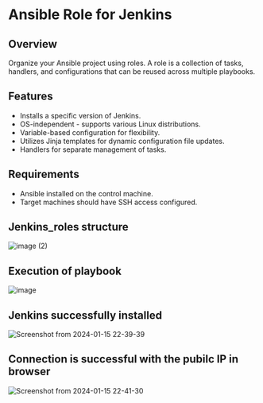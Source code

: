 # Ansible Role for Jenkins

## Overview

Organize your Ansible project using roles. A role is a collection of tasks, handlers, and configurations that can be reused across multiple playbooks.

## Features

- Installs a specific version of Jenkins.
- OS-independent - supports various Linux distributions.
- Variable-based configuration for flexibility.
- Utilizes Jinja templates for dynamic configuration file updates.
- Handlers for separate management of tasks.

## Requirements

- Ansible installed on the control machine.
- Target machines should have SSH access configured.

## Jenkins_roles structure


![image (2)](https://github.com/udaychaturvedi/jenkinspractice/assets/149717783/0d25f266-ae8d-4c60-abee-72a2047e8946)




## Execution of playbook

![image](https://github.com/udaychaturvedi/jenkinspractice/assets/149717783/4e29622a-0b66-417a-bb1f-ae5b8987b82b)



## Jenkins successfully installed


![Screenshot from 2024-01-15 22-39-39](https://github.com/udaychaturvedi/jenkinspractice/assets/149717783/aab7081c-9e9b-4213-b195-b4521c686465)




## Connection is successful with the pubilc IP in browser

![Screenshot from 2024-01-15 22-41-30](https://github.com/udaychaturvedi/jenkinspractice/assets/149717783/196b2d74-6d8b-4e8c-84cc-2725222182d2)



